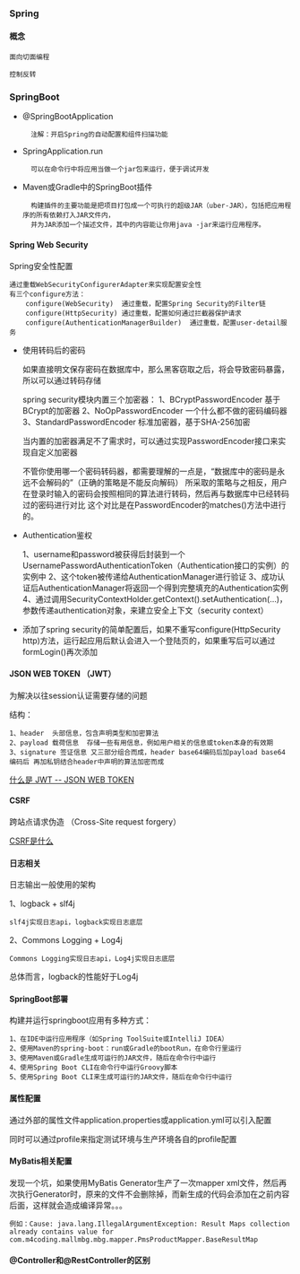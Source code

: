 ### Spring

#### 概念

    面向切面编程
    
    控制反转
    

### SpringBoot

* @SpringBootApplication

        注解：开启Spring的自动配置和组件扫描功能

* SpringApplication.run

        可以在命令行中将应用当做一个jar包来运行，便于调试开发


* Maven或Gradle中的SpringBoot插件

        构建插件的主要功能是把项目打包成一个可执行的超级JAR（uber-JAR），包括把应用程序的所有依赖打入JAR文件内，
        并为JAR添加一个描述文件，其中的内容能让你用java -jar来运行应用程序。


#### Spring Web Security

Spring安全性配置

    通过重载WebSecurityConfigurerAdapter来实现配置安全性
    有三个configure方法：
        configure(WebSecurity)  通过重载，配置Spring Security的Filter链
        configure(HttpSecurity) 通过重载，配置如何通过拦截器保护请求
        configure(AuthenticationManagerBuilder)  通过重载，配置user-detail服务


* 使用转码后的密码

    如果直接明文保存密码在数据库中，那么黑客窃取之后，将会导致密码暴露，所以可以通过转码存储

    spring security模块内置三个加密器：
        1、BCryptPasswordEncoder  基于BCrypt的加密器
        2、NoOpPasswordEncoder   一个什么都不做的密码编码器
        3、StandardPasswordEncoder  标准加密器，基于SHA-256加密

    当内置的加密器满足不了需求时，可以通过实现PasswordEncoder接口来实现自定义加密器

    不管你使用哪一个密码转码器，都需要理解的一点是，“数据库中的密码是永远不会解码的”（正确的策略是不能反向解码）
    所采取的策略与之相反，用户在登录时输入的密码会按照相同的算法进行转码，然后再与数据库中已经转码过的密码进行对比
    这个对比是在PasswordEncoder的matches()方法中进行的。

* Authentication鉴权

    1、username和password被获得后封装到一个UsernamePasswordAuthenticationToken（Authentication接口的实例）的实例中
    2、这个token被传递给AuthenticationManager进行验证
    3、成功认证后AuthenticationManager将返回一个得到完整填充的Authentication实例
    4、通过调用SecurityContextHolder.getContext().setAuthentication(...)，参数传递authentication对象，来建立安全上下文（security context）

* 添加了spring security的简单配置后，如果不重写configure(HttpSecurity http)方法，运行起应用后默认会进入一个登陆页的，如果重写后可以通过formLogin()再次添加

#### JSON WEB TOKEN （JWT）

为解决以往session认证需要存储的问题

结构：

    1、header  头部信息，包含声明类型和加密算法
    2、payload 载荷信息  存储一些有用信息，例如用户相关的信息或token本身的有效期
    3、signature 签证信息 又三部分组合而成，header base64编码后加payload base64编码后 再加私钥结合header中声明的算法加密而成

[什么是 JWT -- JSON WEB TOKEN](https://www.jianshu.com/p/576dbf44b2ae)

#### CSRF

跨站点请求伪造 （Cross-Site request forgery）

[CSRF是什么](https://www.jianshu.com/p/e825e67fcf28)

#### 日志相关

日志输出一般使用的架构

1、logback + slf4j

    slf4j实现日志api，logback实现日志底层

2、Commons Logging + Log4j

    Commons Logging实现日志api，Log4j实现日志底层

总体而言，logback的性能好于Log4j


#### SpringBoot部署

构建并运行springboot应用有多种方式：

    1、在IDE中运行应用程序（如Spring ToolSuite或IntelliJ IDEA）
    2、使用Maven的spring-boot：run或Gradle的bootRun，在命令行里运行
    3、使用Maven或Gradle生成可运行的JAR文件，随后在命令行中运行
    4、使用Spring Boot CLI在命令行中运行Groovy脚本
    5、使用Spring Boot CLI来生成可运行的JAR文件，随后在命令行中运行


#### 属性配置

通过外部的属性文件application.properties或application.yml可以引入配置

同时可以通过profile来指定测试环境与生产环境各自的profile配置


#### MyBatis相关配置

发现一个坑，如果使用MyBatis Generator生产了一次mapper xml文件，然后再次执行Generator时，原来的文件不会删除掉，而新生成的代码会添加在之前内容后面，这样就会造成编译异常。。。

    例如：Cause: java.lang.IllegalArgumentException: Result Maps collection already contains value for com.m4coding.mallmbg.mbg.mapper.PmsProductMapper.BaseResultMap


#### @Controller和@RestController的区别



